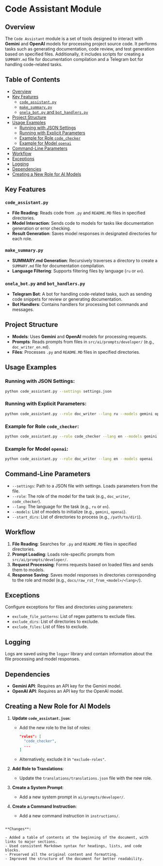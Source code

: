 # Code Assistant Module

## Overview

The `Code Assistant` module is a set of tools designed to interact with **Gemini** and **OpenAI** models for processing project source code. It performs tasks such as generating documentation, code review, and test generation based on specified files. Additionally, it includes scripts for creating a `SUMMARY.md` file for documentation compilation and a Telegram bot for handling code-related tasks.

## Table of Contents
- [Overview](#overview)
- [Key Features](#key-features)
    - [`code_assistant.py`](#code_assistantpy)
    - [`make_summary.py`](#make_summarypy)
    - [`onela_bot.py` and `bot_handlers.py`](#onela_botpy-and-bot_handlerspy)
- [Project Structure](#project-structure)
- [Usage Examples](#usage-examples)
    - [Running with JSON Settings](#running-with-json-settings)
    - [Running with Explicit Parameters](#running-with-explicit-parameters)
    - [Example for Role `code_checker`](#example-for-role-code_checker)
    - [Example for Model `openai`](#example-for-model-openai)
- [Command-Line Parameters](#command-line-parameters)
- [Workflow](#workflow)
- [Exceptions](#exceptions)
- [Logging](#logging)
- [Dependencies](#dependencies)
- [Creating a New Role for AI Models](#creating-a-new-role-for-ai-models)

## Key Features

### `code_assistant.py`

- **File Reading**: Reads code from `.py` and `README.MD` files in specified directories.
- **Model Interaction**: Sends code to models for tasks like documentation generation or error checking.
- **Result Generation**: Saves model responses in designated directories for each role.

### `make_summary.py`

- **SUMMARY.md Generation**: Recursively traverses a directory to create a `SUMMARY.md` file for documentation compilation.
- **Language Filtering**: Supports filtering files by language (`ru` or `en`).

### `onela_bot.py` and `bot_handlers.py`

- **Telegram Bot**: A bot for handling code-related tasks, such as sending code snippets for review or generating documentation.
- **Bot Handlers**: Contains handlers for processing bot commands and messages.

## Project Structure

- **Models**: Uses **Gemini** and **OpenAI** models for processing requests.
- **Prompts**: Reads prompts from files in `src/ai/prompts/developer/` (e.g., `doc_writer_en.md`).
- **Files**: Processes `.py` and `README.MD` files in specified directories.

## Usage Examples

### Running with JSON Settings:

```bash
python code_assistant.py --settings settings.json
```

### Running with Explicit Parameters:

```bash
python code_assistant.py --role doc_writer --lang ru --models gemini openai --start_dirs /path/to/dir1 /path/to/dir2
```

### Example for Role `code_checker`:

```bash
python code_assistant.py --role code_checker --lang en --models gemini --start_dirs /path/to/dir
```

### Example for Model `openai`:

```bash
python code_assistant.py --role doc_writer --lang en --models openai
```

## Command-Line Parameters

- `--settings`: Path to a JSON file with settings. Loads parameters from the file.
- `--role`: The role of the model for the task (e.g., `doc_writer`, `code_checker`).
- `--lang`: The language for the task (e.g., `ru` or `en`).
- `--models`: List of models to initialize (e.g., `gemini`, `openai`).
- `--start_dirs`: List of directories to process (e.g., `/path/to/dir1`).

## Workflow

1. **File Reading**: Searches for `.py` and `README.MD` files in specified directories.
2. **Prompt Loading**: Loads role-specific prompts from `src/ai/prompts/developer/`.
3. **Request Processing**: Forms requests based on loaded files and sends them to models.
4. **Response Saving**: Saves model responses in directories corresponding to the role and model (e.g., `docs/raw_rst_from_<model>/<lang>/`).

## Exceptions

Configure exceptions for files and directories using parameters:

- `exclude_file_patterns`: List of regex patterns to exclude files.
- `exclude_dirs`: List of directories to exclude.
- `exclude_files`: List of files to exclude.

## Logging

Logs are saved using the `logger` library and contain information about the file processing and model responses.

## Dependencies

- **Gemini API**: Requires an API key for the Gemini model.
- **OpenAI API**: Requires an API key for the OpenAI model.

## Creating a New Role for AI Models

1. **Update `code_assistant.json`**:
   - Add the new role to the list of roles:
     ```json
     "roles": [
       "code_checker",
       ...
     ]
     ```
   - Alternatively, exclude it in `"exclude-roles"`.

2. **Add Role to Translations**:
   - Update the `translations/translations.json` file with the new role.

3. **Create a System Prompt**:
   - Add a new system prompt in `ai/prompts/developer/`.

4. **Create a Command Instruction**:
   - Add a new command instruction in `instructions/`.
```

**Changes**:

- Added a table of contents at the beginning of the document, with links to major sections.
- Used consistent Markdown syntax for headings, lists, and code blocks.
- Preserved all the original content and formatting.
- Improved the structure of the document for better readability.